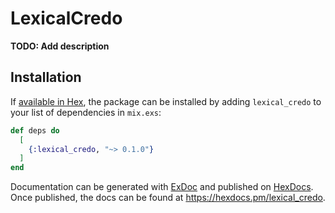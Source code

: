 # LexicalCredo

**TODO: Add description**

## Installation

If [available in Hex](https://hex.pm/docs/publish), the package can be installed
by adding `lexical_credo` to your list of dependencies in `mix.exs`:

```elixir
def deps do
  [
    {:lexical_credo, "~> 0.1.0"}
  ]
end
```

Documentation can be generated with [ExDoc](https://github.com/elixir-lang/ex_doc)
and published on [HexDocs](https://hexdocs.pm). Once published, the docs can
be found at <https://hexdocs.pm/lexical_credo>.

